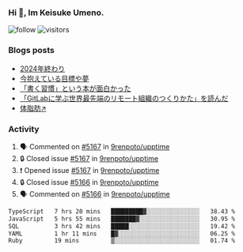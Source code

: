 ### Hi 👋, Im Keisuke Umeno.

<!--
**9renpoto/9renpoto** is a ✨ _special_ ✨ repository because its `README.md` (this file) appears on your GitHub profile.

Here are some ideas to get you started:

- 🔭 I’m currently working on ...
- 🌱 I’m currently learning ...
- 👯 I’m looking to collaborate on ...
- 🤔 I’m looking for help with ...
- 💬 Ask me about ...
- 📫 How to reach me: ...
- 😄 Pronouns: ...
- ⚡ Fun fact: ...
-->

![follow](https://img.shields.io/github/followers/9renpoto?label=Follow&style=social)
![visitors](https://komarev.com/ghpvc/?username=9renpoto&label=Profile%20views&color=0e75b6&style=flat)

### Blogs posts

<!-- BLOG-POST-LIST:START -->
- [2024年終わり](https://9renpoto.win/entry/2024/12/31/2024-end)
- [今抱えている目標や夢](https://9renpoto.win/entry/2024/12/02/objective)
- [「書く習慣」という本が面白かった](https://9renpoto.win/entry/2024/11/11/leave_a_feeling_sad)
- [「GitLabに学ぶ世界最先端のリモート組織のつくりかた」を読んだ](https://9renpoto.win/entry/2024/09/10/remote_organization)
- [体脂肪↗](https://9renpoto.win/entry/2024/08/12/gaining_fat)
<!-- BLOG-POST-LIST:END -->

### Activity

<!--START_SECTION:activity-->
1. 🗣 Commented on [#5167](https://github.com/9renpoto/upptime/issues/5167#issuecomment-2610910325) in [9renpoto/upptime](https://github.com/9renpoto/upptime)
2. 🔒 Closed issue [#5167](https://github.com/9renpoto/upptime/issues/5167) in [9renpoto/upptime](https://github.com/9renpoto/upptime)
3. ❗ Opened issue [#5167](https://github.com/9renpoto/upptime/issues/5167) in [9renpoto/upptime](https://github.com/9renpoto/upptime)
4. 🔒 Closed issue [#5166](https://github.com/9renpoto/upptime/issues/5166) in [9renpoto/upptime](https://github.com/9renpoto/upptime)
5. 🗣 Commented on [#5166](https://github.com/9renpoto/upptime/issues/5166#issuecomment-2610822836) in [9renpoto/upptime](https://github.com/9renpoto/upptime)
<!--END_SECTION:activity-->

<!--START_SECTION:waka-->

```txt
TypeScript   7 hrs 20 mins   █████████▓░░░░░░░░░░░░░░░   38.43 %
JavaScript   5 hrs 55 mins   ███████▓░░░░░░░░░░░░░░░░░   30.95 %
SQL          3 hrs 42 mins   █████░░░░░░░░░░░░░░░░░░░░   19.42 %
YAML         1 hr 11 mins    █▓░░░░░░░░░░░░░░░░░░░░░░░   06.25 %
Ruby         19 mins         ▒░░░░░░░░░░░░░░░░░░░░░░░░   01.74 %
```

<!--END_SECTION:waka-->
